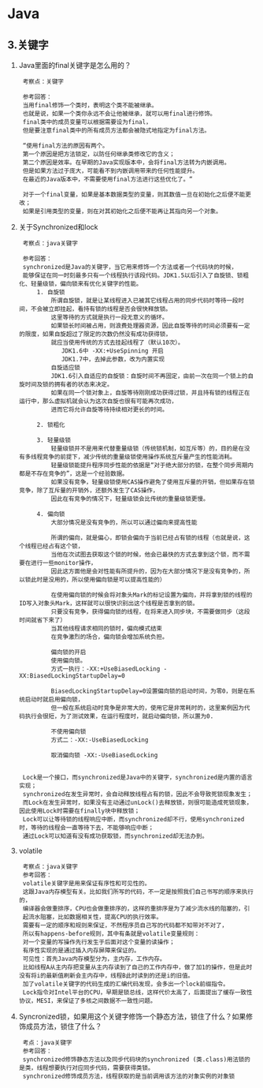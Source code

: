 # Java

## 3.关键字

1. Java里面的final关键字是怎么用的？
        
        考察点：关键字
        
        参考回答：
        当用final修饰一个类时，表明这个类不能被继承。
        也就是说，如果一个类你永远不会让他被继承，就可以用final进行修饰。
        final类中的成员变量可以根据需要设为final，
        但是要注意final类中的所有成员方法都会被隐式地指定为final方法。
        
        “使用final方法的原因有两个。
        第一个原因是把方法锁定，以防任何继承类修改它的含义；
        第二个原因是效率。在早期的Java实现版本中，会将final方法转为内嵌调用。
        但是如果方法过于庞大，可能看不到内嵌调用带来的任何性能提升。
        在最近的Java版本中，不需要使用final方法进行这些优化了。“
        
        对于一个final变量，如果是基本数据类型的变量，则其数值一旦在初始化之后便不能更改；
        如果是引用类型的变量，则在对其初始化之后便不能再让其指向另一个对象。
        
2. 关于Synchronized和lock
        
        考察点：java关键字
        
        参考回答：
        synchronized是Java的关键字，当它用来修饰一个方法或者一个代码块的时候，
        能够保证在同一时刻最多只有一个线程执行该段代码。JDK1.5以后引入了自旋锁、锁粗化、轻量级锁，偏向锁来有优化关键字的性能。
            1. 自旋锁
                所谓自旋锁，就是让某线程进入已被其它线程占用的同步代码时等待一段时间，不会被立即挂起，看持有锁的线程是否会很快释放锁。
                这里等待的方式就是执行一段无意义的循环。
                如果锁长时间被占用，则浪费处理器资源，因此自旋等待的时间必须要有一定的限度，如果自旋超过了限定的次数仍然没有成功获得锁，
                就应当使用传统的方式去挂起线程了（默认10次）。
                   JDK1.6中 -XX:+UseSpinning 开启
                   JDK1.7中，去掉此参数，改为内置实现
                自旋适应锁
                JDK1.6引入自适应的自旋锁：自旋时间不再固定，由前一次在同一个锁上的自旋时间及锁的拥有者的状态来决定。
                如果在同一个锁对象上，自旋等待刚刚成功获得过锁，并且持有锁的线程正在运行中，那么虚拟机就会认为这次自旋也很有可能再次成功，
                进而它将允许自旋等待持续相对更长的时间。
                
            2. 锁粗化
                
            3. 轻量级锁
                轻量级锁并不是用来代替重量级锁（传统锁机制，如互斥等）的，目的是在没有多线程竞争的前提下，减少传统的重量级锁使用操作系统互斥量产生的性能消耗。
                轻量级锁能提升程序同步性能的依据是“对于绝大部分的锁，在整个同步周期内都是不存在竞争的”，这是一个经验数据。
                如果没有竞争，轻量级锁使用CAS操作避免了使用互斥量的开销，但如果存在锁竞争，除了互斥量的开销外，还额外发生了CAS操作，
                因此在有竞争的情况下，轻量级锁会比传统的重量级锁更慢。

            4. 偏向锁
                大部分情况是没有竞争的，所以可以通过偏向来提高性能
                                
                所谓的偏向，就是偏心，即锁会偏向于当前已经占有锁的线程（也就是说，这个线程已经占有这个锁，
                当他在次试图去获取这个锁的时候，他会已最快的方式去拿到这个锁，而不需要在进行一些monitor操作，
                因此这方面他是会对性能有所提升的，因为在大部分情况下是没有竞争的，所以锁此时是没用的，所以使用偏向锁是可以提高性能的）
                
                在使用偏向锁的时候会将对象头Mark的标记设置为偏向，并将拿到锁的线程的ID写入对象头Mark，这样就可以很快识别出这个线程是否拿到的锁。
                只要没有竞争，获得偏向锁的线程，在将来进入同步块，不需要做同步（这段时间就省下来了）
                当其他线程请求相同的锁时，偏向模式结束
                在竞争激烈的场合，偏向锁会增加系统负担。
                
                偏向锁的开启
                使用偏向锁。
                方式一执行：-XX:+UseBiasedLocking -XX:BiasedLockingStartupDelay=0
                
                BiasedLockingStartupDelay=0设置偏向锁的启动时间，为零0，则是在系统启动时就启用偏向锁，
                但一般在系统启动时竞争是非常大的，使用它是非常耗时的，这里案例因为代码执行会很短，为了测试效果，在运行程度时，就启动偏向锁，所以置为0.
                
                不使用偏向锁
                方式二：-XX:-UseBiasedLocking
                
                取消偏向锁 -XX:-UseBiasedLocking
                                
        
        Lock是一个接口，而synchronized是Java中的关键字，synchronized是内置的语言实现；
        synchronized在发生异常时，会自动释放线程占有的锁，因此不会导致死锁现象发生；
        而Lock在发生异常时，如果没有主动通过unLock()去释放锁，则很可能造成死锁现象，因此使用Lock时需要在finally块中释放锁；
        Lock可以让等待锁的线程响应中断，而synchronized却不行，使用synchronized时，等待的线程会一直等待下去，不能够响应中断；
        通过Lock可以知道有没有成功获取锁，而synchronized却无法办到。
        
3. volatile
    
        考察点：java关键字
        参考回答：
        volatile关键字是用来保证有序性和可见性的。
        这跟Java内存模型有关。比如我们所写的代码，不一定是按照我们自己书写的顺序来执行的，
        编译器会做重排序，CPU也会做重排序的，这样的重排序是为了减少流水线的阻塞的，引
        起流水阻塞，比如数据相关性，提高CPU的执行效率。
        需要有一定的顺序和规则来保证，不然程序员自己写的代码都不知带对不对了，
        所以有happens-before规则，其中有条就是volatile变量规则：
        对一个变量的写操作先行发生于后面对这个变量的读操作；
        有序性实现的是通过插入内存屏障来保证的。
        可见性：首先Java内存模型分为，主内存，工作内存。
        比如线程A从主内存把变量从主内存读到了自己的工作内存中，做了加1的操作，但是此时没有将i的最新值刷新会主内存中，线程B此时读到的还是i的旧值。
        加了volatile关键字的代码生成的汇编代码发现，会多出一个lock前缀指令。
        Lock指令对Intel平台的CPU，早期是锁总线，这样代价太高了，后面提出了缓存一致性协议，MESI，来保证了多核之间数据不一致性问题。

4. Syncronized锁，如果用这个关键字修饰一个静态方法，锁住了什么？如果修饰成员方法，锁住了什么？

        考点：java关键字
        参考回答：
        synchronized修饰静态方法以及同步代码块的synchronized (类.class)用法锁的是类，线程想要执行对应同步代码，需要获得类锁。
        synchronized修饰成员方法，线程获取的是当前调用该方法的对象实例的对象锁